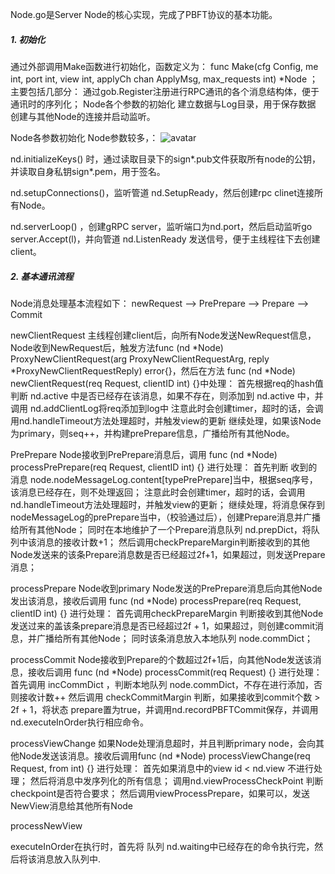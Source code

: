 Node.go是Server Node的核心实现，完成了PBFT协议的基本功能。

##### 1. 初始化
通过外部调用Make函数进行初始化，函数定义为：
func Make(cfg Config, me int, port int, view int, applyCh chan ApplyMsg, max_requests int) *Node ；
主要包括几部分：
通过gob.Register注册进行RPC通讯的各个消息结构体，便于通讯时的序列化；
Node各个参数的初始化
建立数据与Log目录，用于保存数据
创建与其他Node的连接并启动监听。

Node各参数初始化
Node参数较多，：
![avatar](https://github.com/truechain/wiki/blob/master/analysis/truechain-consensus-core/img/node1.png)

nd.initializeKeys() 时，通过读取目录下的sign*.pub文件获取所有node的公钥，并读取自身私钥sign*.pem，用于签名。

nd.setupConnections()，监听管道 nd.SetupReady，然后创建rpc clinet连接所有Node。

nd.serverLoop() ，创建gRPC server，监听端口为nd.port，然后启动监听go server.Accept(l)，并向管道 nd.ListenReady 发送信号，便于主线程往下去创建client。

##### 2. 基本通讯流程
Node消息处理基本流程如下：
            newRequest --> PrePrepare --> Prepare --> Commit

newClientRequest
          主线程创建client后，向所有Node发送NewRequest信息，Node收到NewRequest后，触发方法func (nd *Node) ProxyNewClientRequest(arg ProxyNewClientRequestArg, reply *ProxyNewClientRequestReply) error{}，然后在方法 func (nd *Node) newClientRequest(req Request, clientID int) {}中处理：
  首先根据req的hash值判断 nd.active 中是否已经存在该消息，如果不存在，则添加到 nd.active 中，并调用 nd.addClientLog将req添加到log中
  注意此时会创建timer，超时的话，会调用nd.handleTimeout方法处理超时，并触发view的更新
  继续处理，如果该Node为primary，则seq++，并构建prePrepare信息，广播给所有其他Node。

PrePrepare
 Node接收到PrePrepare消息后，调用 func (nd *Node) processPrePrepare(req Request, clientID int) {} 进行处理：
         首先判断 收到的消息 node.nodeMessageLog.content[typePrePrepare]当中，根据seq序号，该消息已经存在，则不处理返回；
 注意此时会创建timer，超时的话，会调用nd.handleTimeout方法处理超时，并触发view的更新；
        继续处理，将消息保存到nodeMessageLog的prePrepare当中，（校验通过后），创建Prepare消息并广播给所有其他Node；
同时在本地维护了一个Prepare消息队列 nd.prepDict，将队列中该消息的接收计数+1；
然后调用checkPrepareMargin判断接收到的其他Node发送来的该条Prepare消息数是否已经超过2f+1，如果超过，则发送Prepare消息；

processPrepare
Node收到primary Node发送的PrePrepare消息后向其他Node发出该消息，接收后调用 func (nd *Node) processPrepare(req Request, clientID int) {} 进行处理：
  首先调用checkPrepareMargin 判断接收到其他Node发送过来的盖该条prepare消息是否已经超过2f + 1，如果超过，则创建commit消息，并广播给所有其他Node；
  同时该条消息放入本地队列 node.commDict；

processCommit
      Node接收到Prepare的个数超过2f+1后，向其他Node发送该消息，接收后调用 func (nd *Node) processCommit(req Request) {} 进行处理：
         首先调用 incCommDict ，判断本地队列 node.commDict，不存在进行添加，否则接收计数++
         然后调用 checkCommitMargin 判断，如果接收到commit个数 > 2f + 1，将状态 prepare置为true，并调用nd.recordPBFTCommit保存，并调用nd.executeInOrder执行相应命令。
         
processViewChange
如果Node处理消息超时，并且判断primary node，会向其他Node发送该消息。接收后调用func (nd *Node) processViewChange(req Request, from int) {} 进行处理：
  首先如果消息中的view id < nd.view 不进行处理；
 然后将消息中发序列化的所有信息；
调用nd.viewProcessCheckPoint 判断checkpoint是否符合要求；
然后调用viewProcessPrepare，如果可以，发送NewView消息给其他所有Node

processNewView


executeInOrder在执行时，首先将 队列 nd.waiting中已经存在的命令执行完，然后将该消息放入队列中.

